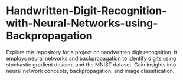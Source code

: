 # Handwritten-Digit-Recognition-with-Neural-Networks-using-Backpropagation
Explore this repository for a project on handwritten digit recognition. It employs neural networks and backpropagation to identify digits using stochastic gradient descent and the MNIST dataset. Gain insights into neural network concepts, backpropagation, and image classification.
